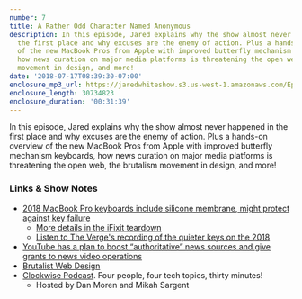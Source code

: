 ```yaml
---
number: 7
title: A Rather Odd Character Named Anonymous
description: In this episode, Jared explains why the show almost never happened in
  the first place and why excuses are the enemy of action. Plus a hands-on overview
  of the new MacBook Pros from Apple with improved butterfly mechanism keyboards,
  how news curation on major media platforms is threatening the open web, the brutalism
  movement in design, and more!
date: '2018-07-17T08:39:30-07:00'
enclosure_mp3_url: https://jaredwhiteshow.s3.us-west-1.amazonaws.com/Episode%207%20-%20A%20Rather%20Odd%20Character%20Named%20Anonymous.mp3
enclosure_length: 30734823
enclosure_duration: '00:31:39'
---
```


In this episode, Jared explains why the show almost never happened in the first place and why excuses are the enemy of action. Plus a hands-on overview of the new MacBook Pros from Apple with improved butterfly mechanism keyboards, how news curation on major media platforms is threatening the open web, the brutalism movement in design, and more!

### Links & Show Notes

* [2018 MacBook Pro keyboards include silicone membrane, might protect against key failure](https://appleinsider.com/articles/18/07/13/2018-macbook-pro-keyboards-include-silicone-membrane-might-protect-against-key-failure)
	* [More details in the iFixit teardown](https://ifixit.org/blog/10279/apple-macbook-keyboard-cover-up/)
	* [Listen to The Verge's recording of the quieter keys on the 2018](https://www.theverge.com/2018/7/13/17569992/15-inch-macbook-pro-2018-keyboard-true-tone)
* [YouTube has a plan to boost “authoritative” news sources and give grants to news video operations](http://www.niemanlab.org/2018/07/youtube-has-a-plan-to-boost-authoritative-news-sources-and-give-grants-to-news-video-operations/)
* [Brutalist Web Design](https://brutalist-web.design/)
* [Clockwise Podcast](https://www.relay.fm/clockwise). Four people, four tech topics, thirty minutes!
	* Hosted by Dan Moren and Mikah Sargent